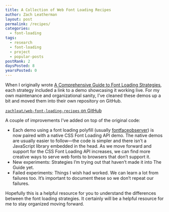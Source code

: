```yaml
---
title: A Collection of Web Font Loading Recipes
author: Zach Leatherman
layout: post
permalink: /recipes/
categories:
  - font-loading
tags:
  - research
  - font-loading
  - project
  - popular-posts
postRank: 2
daysPosted: 8
yearsPosted: 0
---
```


When I originally wrote [A Comprehensive Guide to Font Loading Strategies](/web/comprehensive-webfonts/), each strategy included a link to a demo showcasing it working live. For my own maintenance and organizational sanity, I’ve cleaned these demos up a bit and moved them into their own repository on GitHub.

<p class="primarylink"><a href="https://github.com/zachleat/web-font-loading-recipes"><code>zachleat/web-font-loading-recipes</code> on GitHub</a></p>

A couple of improvements I’ve added on top of the original code:

* Each demo using a font loading polyfill (usually [fontfaceobserver](https://github.com/bramstein/fontfaceobserver)) is now paired with a native CSS Font Loading API demo. The native demos are usually easier to follow—the code is simpler and there isn’t a JavaScript library embedded in the head. As we move forward and support for the CSS Font Loading API increases, we can find more creative ways to serve web fonts to browsers that don’t support it.
* New experiments: Strategies I’m trying out that haven’t made it into The Guide yet.
* Failed experiments: Things I wish had worked. We can learn a lot from failures too. It’s important to document these so we don’t repeat our failures.

Hopefully this is a helpful resource for you to understand the differences between the font loading strategies. It certainly will be a helpful resource for me to stay organized moving forward.
